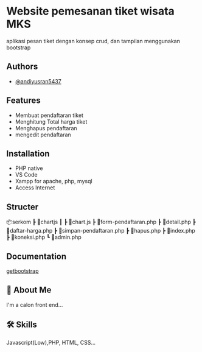 # Website pemesanan tiket wisata MKS

aplikasi pesan tiket dengan konsep crud, dan tampilan menggunakan bootstrap

## Authors

- [@andiyusran5437](https://github.com/andiyusran5437)

## Features

- Membuat pendaftaran tiket
- Menghitung Total harga tiket
- Menghapus pendaftaran
- mengedit pendaftaran

## Installation

- PHP native
- VS Code
- Xampp for apache, php, mysql
- Access Internet

## Structer

📦serkom
┣ 📂chartjs
┃ ┣ 📜chart.js
┣ 📜form-pendaftaran.php
┣ 📜detail.php
┣ 📜daftar-harga.php
┣ 📜simpan-pendaftaran.php
┣ 📜hapus.php
┣ 📜index.php
┣ 📜koneksi.php
┗ 📜admin.php

## Documentation

[getbootstrap](https://getbootstrap.com/)

## 🚀 About Me

I'm a calon front end...

## 🛠 Skills

Javascript(Low),PHP, HTML, CSS...
